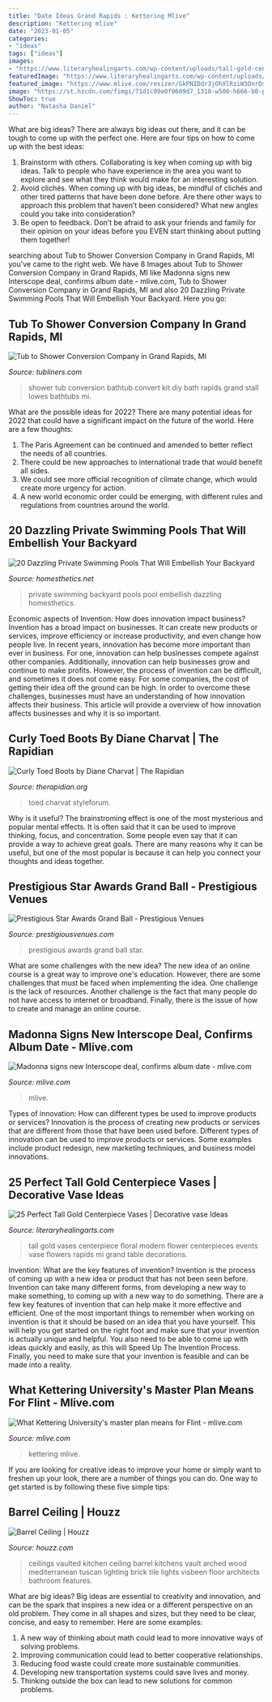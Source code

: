 ```yaml
---
title: "Date Ideas Grand Rapids : Kettering Mlive"
description: "Kettering mlive"
date: "2023-01-05"
categories:
- "ideas"
tags: ["ideas"]
images:
- "https://www.literaryhealingarts.com/wp-content/uploads/tall-gold-centerpiece-vases-of-modern-day-floral-and-events-grand-rapids-mi-centerpiece-tall-with-regard-to-modern-day-floral-and-events-grand-rapids-mi-centerpiece-tall-gold.jpg"
featuredImage: "https://www.literaryhealingarts.com/wp-content/uploads/tall-gold-centerpiece-vases-of-modern-day-floral-and-events-grand-rapids-mi-centerpiece-tall-with-regard-to-modern-day-floral-and-events-grand-rapids-mi-centerpiece-tall-gold.jpg"
featured_image: "https://www.mlive.com/resizer/GkPNIDdr3jOhXlRziW3OnrDs7ts=/1280x0/smart/advancelocal-adapter-image-uploads.s3.amazonaws.com/image.mlive.com/home/mlive-media/width2048/img/newsnow_impact/photo/kettering-university-title-silidejpg-47d7399d109cb7bd.jpg"
image: "https://st.hzcdn.com/fimgs/71d1c09e0f0609d7_1310-w500-h666-b0-p0--mediterranean-kitchen.jpg"
ShowToc: true
author: "Natasha Daniel"
---
```



What are big ideas?
There are always big ideas out there, and it can be tough to come up with the perfect one. Here are four tips on how to come up with the best ideas: 
1. Brainstorm with others. Collaborating is key when coming up with big ideas. Talk to people who have experience in the area you want to explore and see what they think would make for an interesting solution. 
2. Avoid clichés. When coming up with big ideas, be mindful of clichés and other tired patterns that have been done before. Are there other ways to approach this problem that haven’t been considered? What new angles could you take into consideration? 
3. Be open to feedback. Don’t be afraid to ask your friends and family for their opinion on your ideas before you EVEN start thinking about putting them together!

	

		
searching about Tub to Shower Conversion Company in Grand Rapids, MI you've came to the right web. We have 8 Images about Tub to Shower Conversion Company in Grand Rapids, MI like Madonna signs new Interscope deal, confirms album date - mlive.com, Tub to Shower Conversion Company in Grand Rapids, MI and also 20 Dazzling Private Swimming Pools That Will Embellish Your Backyard. Here you go:
		
    
## Tub To Shower Conversion Company In Grand Rapids, MI

<img loading=lazy src="http://www.tubliners.com/wp-content/uploads/bigstock-Master-Bath-In-Luxury-Home-5231770-1.jpg" onerror="this.onerror=null;this.src='https://tse4.mm.bing.net/th?id=OIP.inpTdA8P8yAbuhd9buSk2gHaNF&amp;pid=15.1';" alt="Tub to Shower Conversion Company in Grand Rapids, MI">

_Source: tubliners.com_

>shower tub conversion bathtub convert kit diy bath rapids grand stall lowes bathtubs mi. 

	

What are the possible ideas for 2022?
There are many potential ideas for 2022 that could have a significant impact on the future of the world. Here are a few thoughts: 
1. The Paris Agreement can be continued and amended to better reflect the needs of all countries. 
2. There could be new approaches to international trade that would benefit all sides. 
3. We could see more official recognition of climate change, which would create more urgency for action. 
4. A new world economic order could be emerging, with different rules and regulations from countries around the world. 

    
## 20 Dazzling Private Swimming Pools That Will Embellish Your Backyard

<img loading=lazy src="https://cdn.homesthetics.net/wp-content/uploads/2017/08/20-Dazzling-Private-Swimming-Pools-That-Will-Embellish-Your-Backyard-7.jpg" onerror="this.onerror=null;this.src='https://tse1.mm.bing.net/th?id=OIP.sSjiiol4fsUe6c2ov_AZhgHaE8&amp;pid=15.1';" alt="20 Dazzling Private Swimming Pools That Will Embellish Your Backyard">

_Source: homesthetics.net_

>private swimming backyard pools pool embellish dazzling homesthetics. 

	

Economic aspects of Invention: How does innovation impact business?
Invention has a broad impact on businesses. It can create new products or services, improve efficiency or increase productivity, and even change how people live. In recent years, innovation has become more important than ever in business. For one, innovation can help businesses compete against other companies. Additionally, innovation can help businesses grow and continue to make profits. However, the process of invention can be difficult, and sometimes it does not come easy. For some companies, the cost of getting their idea off the ground can be high. In order to overcome these challenges, businesses must have an understanding of how innovation affects their business. This article will provide a overview of how innovation affects businesses and why it is so important.

    
## Curly Toed Boots By Diane Charvat | The Rapidian

<img loading=lazy src="https://therapidian.org/sites/default/files/photo_day/screenshot2016-01-20at110638pm.png" onerror="this.onerror=null;this.src='https://tse4.mm.bing.net/th?id=OIP.li74-RoV6lOwXU_vKhq8QAHaEz&amp;pid=15.1';" alt="Curly Toed Boots by Diane Charvat | The Rapidian">

_Source: therapidian.org_

>toed charvat styleforum. 

	

Why is it useful?
The brainstroming effect is one of the most mysterious and popular mental effects. It is often said that it can be used to improve thinking, focus, and concentration. Some people even say that it can provide a way to achieve great goals. There are many reasons why it can be useful, but one of the most popular is because it can help you connect your thoughts and ideas together.

    
## Prestigious Star Awards Grand Ball - Prestigious Venues

<img loading=lazy src="https://prestigiousvenues.com/wp-content/uploads/2018/02/Prestigious-Star-Awards-Host-Venue-Grand-Ball-The-Royal-Horseguards-1200px.jpg" onerror="this.onerror=null;this.src='https://tse1.mm.bing.net/th?id=OIP.yzDidf-ZHaiaI82UnKgObgHaDt&amp;pid=15.1';" alt="Prestigious Star Awards Grand Ball - Prestigious Venues">

_Source: prestigiousvenues.com_

>prestigious awards grand ball star. 

	

What are some challenges with the new idea?
The new idea of an online course is a great way to improve one's education. However, there are some challenges that must be faced when implementing the idea. One challenge is the lack of resources. Another challenge is the fact that many people do not have access to internet or broadband. Finally, there is the issue of how to create and manage an online course.

    
## Madonna Signs New Interscope Deal, Confirms Album Date - Mlive.com

<img loading=lazy src="https://www.mlive.com/resizer/HXNXGHhOqo6T7sJa_3inw0KHGPY=/1280x0/smart/advancelocal-adapter-image-uploads.s3.amazonaws.com/image.mlive.com/home/mlive-media/width2048/img/grpress/entertainment_impact/photo/madonnajpg-196c5a567afe21c6.jpg" onerror="this.onerror=null;this.src='https://tse3.mm.bing.net/th?id=OIP.-xurYuZpXxOrs4mzOaHqjgHaKT&amp;pid=15.1';" alt="Madonna signs new Interscope deal, confirms album date - mlive.com">

_Source: mlive.com_

>mlive. 

	

Types of innovation: How can different types be used to improve products or services?
Innovation is the process of creating new products or services that are different from those that have been used before. Different types of innovation can be used to improve products or services. Some examples include product redesign, new marketing techniques, and business model innovations.

    
## 25 Perfect Tall Gold Centerpiece Vases | Decorative Vase Ideas

<img loading=lazy src="https://www.literaryhealingarts.com/wp-content/uploads/tall-gold-centerpiece-vases-of-modern-day-floral-and-events-grand-rapids-mi-centerpiece-tall-with-regard-to-modern-day-floral-and-events-grand-rapids-mi-centerpiece-tall-gold.jpg" onerror="this.onerror=null;this.src='https://tse4.mm.bing.net/th?id=OIP.SrE_YYtYGHqBdbGdcOmSJgHaLG&amp;pid=15.1';" alt="25 Perfect Tall Gold Centerpiece Vases | Decorative vase Ideas">

_Source: literaryhealingarts.com_

>tall gold vases centerpiece floral modern flower centerpieces events vase flowers rapids mi grand table decorations. 

	

Invention: What are the key features of invention?
Invention is the process of coming up with a new idea or product that has not been seen before. Invention can take many different forms, from developing a new way to make something, to coming up with a new way to do something. There are a few key features of invention that can help make it more effective and efficient. 
One of the most important things to remember when working on invention is that it should be based on an idea that you have yourself. This will help you get started on the right foot and make sure that your invention is actually unique and helpful. You also need to be able to come up with ideas quickly and easily, as this will Speed Up The Invention Process. Finally, you need to make sure that your invention is feasible and can be made into a reality.

    
## What Kettering University&#039;s Master Plan Means For Flint - Mlive.com

<img loading=lazy src="https://www.mlive.com/resizer/GkPNIDdr3jOhXlRziW3OnrDs7ts=/1280x0/smart/advancelocal-adapter-image-uploads.s3.amazonaws.com/image.mlive.com/home/mlive-media/width2048/img/newsnow_impact/photo/kettering-university-title-silidejpg-47d7399d109cb7bd.jpg" onerror="this.onerror=null;this.src='https://tse1.mm.bing.net/th?id=OIP.q_Lzo1D5gUblnAtqLpa2mgHaES&amp;pid=15.1';" alt="What Kettering University&#039;s master plan means for Flint - mlive.com">

_Source: mlive.com_

>kettering mlive. 

	

If you are looking for creative ideas to improve your home or simply want to freshen up your look, there are a number of things you can do. One way to get started is by following these five simple tips: 

    
## Barrel Ceiling | Houzz

<img loading=lazy src="https://st.hzcdn.com/fimgs/71d1c09e0f0609d7_1310-w500-h666-b0-p0--mediterranean-kitchen.jpg" onerror="this.onerror=null;this.src='https://tse4.mm.bing.net/th?id=OIP.sL5baVfyeuycG1BTz4L3oAHaJ3&amp;pid=15.1';" alt="Barrel Ceiling | Houzz">

_Source: houzz.com_

>ceilings vaulted kitchen ceiling barrel kitchens vault arched wood mediterranean tuscan lighting brick tile lights visbeen floor architects bathroom features. 

	

What are big ideas?
Big ideas are essential to creativity and innovation, and can be the spark that inspires a new idea or a different perspective on an old problem. They come in all shapes and sizes, but they need to be clear, concise, and easy to remember. Here are some examples:
1. A new way of thinking about math could lead to more innovative ways of solving problems. 
2. Improving communication could lead to better cooperative relationships. 
3. Reducing food waste could create more sustainable communities. 
4. Developing new transportation systems could save lives and money. 
5. Thinking outside the box can lead to new solutions for common problems.

